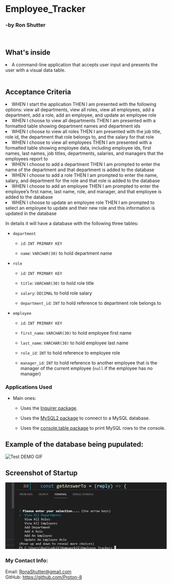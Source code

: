 # Employee_Tracker
<h3>-by Ron Shutter </h3><br>

<h2> What's inside </h2>
<li>A command-line application that accepts user input and presents the user with a visual data table.</li>

<br>

## Acceptance Criteria
<li> WHEN I start the application THEN I am presented with the following options: view all departments, view all roles, view all employees, add a department, add a role, add an employee, and update an employee role</li>
<li> WHEN I choose to view all departments THEN I am presented with a formatted table showing department names and department ids 
<li> WHEN I choose to view all roles 
THEN I am presented with the job title, role id, the department that role belongs to, and the salary for that role
<li>WHEN I choose to view all employees
THEN I am presented with a formatted table showing employee data, including employee ids, first names, last names, job titles, departments, salaries, and managers that the employees report to
<li>WHEN I choose to add a department
THEN I am prompted to enter the name of the department and that department is added to the database
<li>WHEN I choose to add a role
THEN I am prompted to enter the name, salary, and department for the role and that role is added to the database
<li>WHEN I choose to add an employee
THEN I am prompted to enter the employee’s first name, last name, role, and manager, and that employee is added to the database
<li>WHEN I choose to update an employee role
THEN I am prompted to select an employee to update and their new role and this information is updated in the database 

</p>
In details it will have a database with the following three tables:

* `department`

    * `id`: `INT PRIMARY KEY`

    * `name`: `VARCHAR(30)` to hold department name

* `role`

    * `id`: `INT PRIMARY KEY`

    * `title`: `VARCHAR(30)` to hold role title

    * `salary`: `DECIMAL` to hold role salary

    * `department_id`: `INT` to hold reference to department role belongs to

* `employee`

    * `id`: `INT PRIMARY KEY`

    * `first_name`: `VARCHAR(30)` to hold employee first name

    * `last_name`: `VARCHAR(30)` to hold employee last name

    * `role_id`: `INT` to hold reference to employee role

    * `manager_id`: `INT` to hold reference to another employee that is the manager of the current employee (`null` if the employee has no manager)







### Applications Used

* Main ones:

    * Uses the [Inquirer package](https://www.npmjs.com/package/inquirer).

    * Uses the [MySQL2 package](https://www.npmjs.com/package/mysql2) to connect to a MySQL database.

    * Uses the [console.table package](https://www.npmjs.com/package/console.table) to print MySQL rows to the console.


</p>



<h2>  Example of the database being pupulated: </h2>

<img src="Test-verified.gif" alt="Test DEMO GIF">

</p>
<h2>Screenshot of Startup</h2>

<img src="Startup.jpg" alt=" DEMO screenshot">
<p>








### My Contact Info:

Email: RonaShutter@gmail.com<br>
GitHub: https://github.com/Proton-8
